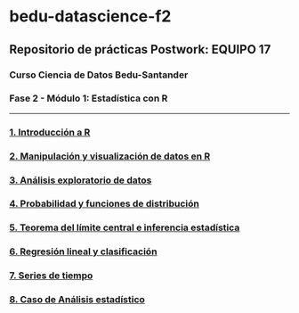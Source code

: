 # bedu-datascience-f2
## Repositorio de prácticas Postwork: EQUIPO 17
### Curso Ciencia de Datos Bedu-Santander 
### Fase 2 - Módulo 1: Estadística con R 
---
### [1. Introducción a R](https://github.com/adavals/bedu-datascience-f2/tree/main/s1/postwork)

### [2. Manipulación y visualización de datos en R](https://github.com/adavals/bedu-datascience-f2/tree/main/s2/postwork)

### [3. Análisis exploratorio de datos](https://github.com/adavals/bedu-datascience-f2/tree/main/s3/postwork)

### [4. Probabilidad y funciones de distribución](https://github.com/adavals/bedu-datascience-f2/tree/main/s4/postwork)

### [5. Teorema del límite central e inferencia estadística](https://github.com/adavals/bedu-datascience-f2/tree/main/s5/postwork)

### [6. Regresión lineal y clasificación](https://github.com/adavals/bedu-datascience-f2/tree/main/s6/postwork)

### [7. Series de tiempo](https://github.com/adavals/bedu-datascience-f2/tree/main/s7/postwork)

### [8. Caso de Análisis estadístico](https://github.com/adavals/bedu-datascience-f2/tree/main/s8/postwork)

